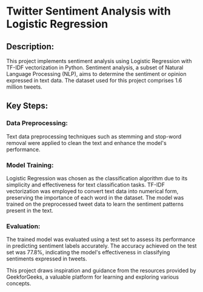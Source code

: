 # Twitter Sentiment Analysis with Logistic Regression

## Description:

This project implements sentiment analysis using Logistic Regression with TF-IDF vectorization in Python. Sentiment analysis, a subset of Natural Language Processing (NLP), aims to determine the sentiment or opinion expressed in text data. The dataset used for this project comprises 1.6 million tweets.

## Key Steps:

### Data Preprocessing:
Text data preprocessing techniques such as stemming and stop-word removal were applied to clean the text and enhance the model's performance.

### Model Training:
Logistic Regression was chosen as the classification algorithm due to its simplicity and effectiveness for text classification tasks.
TF-IDF vectorization was employed to convert text data into numerical form, preserving the importance of each word in the dataset.
The model was trained on the preprocessed tweet data to learn the sentiment patterns present in the text.

### Evaluation:
The trained model was evaluated using a test set to assess its performance in predicting sentiment labels accurately.
The accuracy achieved on the test set was 77.8%, indicating the model's effectiveness in classifying sentiments expressed in tweets.



This project draws inspiration and guidance from the resources provided by GeekforGeeks, a valuable platform for learning and exploring various concepts.

